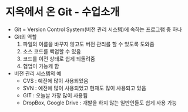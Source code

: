 # 지옥에서 온 Git - 수업소개

- Git = Version Control System(버전 관리 시스템)에 속하는 프로그램 중 하나
- Git의 역할
  1. 파일의 이름을 바꾸지 않고도 버전 관리를 할 수 있도록 도와줌
  2. 소스 코드를 백업할 수 있음
  3. 코드를 이전 상태로 쉽게 되돌려줌
  4. 협업이 가능케 함
- 버전 관리 시스템의 예
  - CVS : 예전에 많이 사용되었음
  - SVN : 예전에 많이 사용되었고 현재도 많이 사용되고 있음
  - GIT : 오늘날 가장 많이 사용됨
  - DropBox, Google Drive : 개발을 하지 않는 일반인들도 쉽게 사용 가능